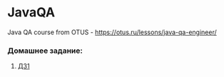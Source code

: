 # JavaQA
Java QA course from OTUS - https://otus.ru/lessons/java-qa-engineer/

### Домашнее задание:
1) [ДЗ1](https://github.com/Danilo3/JavaQA/tree/master/HW1)
